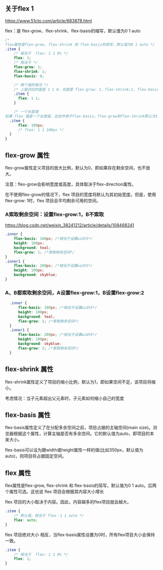 

## 关于flex 1
https://www.51cto.com/article/683878.html

flex：是 flex-grow、flex-shrink、flex-basis的缩写，默认值为0 1 auto
```css
/* 
flex属性是flex-grow, flex-shrink 和 flex-basis的简写，默认值为0 1 auto */
.item { 
    /* 相当于  flex: 1 1 0% */ 
    flex: 1; 
    /* 相当于 */
    flex-grow: 1;
    flex-shrink: 1;
    flex-basis: 0;

    /* 两个值的情况 */
    /* 上面对应的值是 1 1 0，也就是 flex-grow: 1，flex-shrink:1, flex-basic: 0。 */
    .item { 
      flex: 1 1; 
    } 

    /* 一个长度值
如果 flex 值是一个长度值，这会作用于flex-basis。flex-grow和flex-shrink默认为1 */
  .item { 
      flex: 100px; 
      /* flex: 1 1 100px */ 
  } 
}
```
## flex-grow 属性
flex-grow属性定义项目的放大比例，默认为0，即如果存在剩余空间，也不放大。

注意：flex-grow会影响宽度或高度，具体取决于flex-direction属性。

在不使用flex-grow的情况下，flex 项目的宽度将默认为其初始宽度。但是，使用flex-grow: 1时，flex 项目会平均剩余可用的空间。

### A索取剩余空间：设置flex-grow:1，B不索取
https://blog.csdn.net/weixin_38241212/article/details/108468241
```css
.inner {
    flex-basis: 100px; /*相当于设置width*/
    height: 100px;
    background: teal;
    flex-grow: 1; /*索取剩余空间*/
}
.inner1 {
    flex-basis: 200px; /*相当于设置width*/
    height: 100px;
    background: skyblue;
}
```


### A、B都索取剩余空间，A设置flex-grow:1，B设置flex-grow:2
```css
  .inner {
      flex-basis: 100px; /*相当于设置width*/
      height: 100px;
      background: teal;
      flex-grow: 1; /*索取剩余空间*/
  }
  .inner1 {
      flex-basis: 200px; /*相当于设置width*/
      height: 100px;
      background: skyblue;
      flex-grow: 2; /*索取剩余空间*/
  }
```


## flex-shrink 属性
flex-shrink属性定义了项目的缩小比例，默认为1，即如果空间不足，该项目将缩小。

考虑情况：当子元素超出父元素时，子元素如何缩小自己的宽度

## flex-basis 属性
flex-basis属性定义了在分配多余空间之前，项目占据的主轴空间(main size)。浏览器根据这个属性，计算主轴是否有多余空间。它的默认值为auto，即项目的本来大小。

flex-basis可以设为跟width或height属性一样的值(比如350px，默认值为 auto)，则项目将占据固定空间。

## flex 属性
flex属性是flex-grow, flex-shrink 和 flex-basis的简写，默认值为0 1 auto。后两个属性可选。这也说 flex 项目会根据其内容大小增长

flex 项目的大小取决于内容。因此，内容越多的flex项目就会越大。
```css
.item { 
    /* 默认值，相当于 flex：1 1 auto */ 
    flex: auto; 
}
```

flex 项目绝对大小
相反，当flex-basis属性设置为0时，所有flex项目大小会保持一致。
```css
.item { 
    /* 相当于  flex: 1 1 0% */ 
    flex: 1; 
}
```